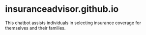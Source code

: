 # insuranceadvisor.github.io
This chatbot assists individuals in selecting insurance coverage for themselves and their families.
